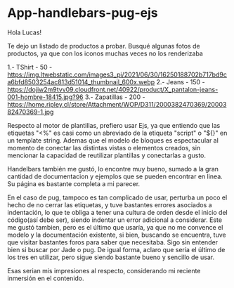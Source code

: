 # App-handlebars-pug-ejs

Hola Lucas!

Te dejo un listado de productos a probar.
Busqué algunas fotos de productos, ya que con los iconos muchas veces no los renderizaba

1.- TShirt - 50 - https://img.ltwebstatic.com/images3_pi/2021/06/30/16250188702b717bd9ca6bfd8503254ac813d51014_thumbnail_600x.webp 
2.- Jeans - 150 - https://dojiw2m9tvv09.cloudfront.net/40922/product/X_pantalon-jeans-001-hombre-18415.jpg?96
3.- Zapatillas - 200 - https://home.ripley.cl/store/Attachment/WOP/D311/2000382470369/2000382470369-1.jpg 

Respecto al motor de plantillas, prefiero usar Ejs, ya que entiendo que las etiquetas "<%" es casi como un abreviado de la etiqueta "script" o "${}" en un template string.
Ademas que el modelo de bloques es espectacular al momento de conectar las distintas vistas o elementos creados, sin mencionar la capacidad de reutilizar plantillas y conectarlas a gusto.

Handelbars también me gustó, lo encontre muy bueno, sumado a la gran cantidad de documentacion y ejemplos que se pueden encontrar en linea. Su página es bastante completa a mi parecer.

En el caso de pug, tampoco es tan complicado de usar, perturba un poco el hecho de no cerrar las etiquetas, y tuve bastantes errores asociados a indentación, lo que te obliga a tener una cultura de orden desde el inicio del código(así debe ser), siendo indentar un error adicional a considerar. 
Este me gustó tambien, pero es el último que usaría, ya que no me convence el modelo y la documentación existente, si bien, buscando se encuentra, tuve que visitar bastantes foros para saber que necesitaba. Sigo sin entender bien si buscar por Jade o pug.
De igual forma, aclaro que sería el último de los tres en utilizar, pero sigue siendo bastante bueno y sencillo de usar.

Esas serian mis impresiones al respecto, considerando mi reciente inmersión en el contenido.

